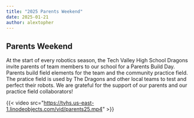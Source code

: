 ```yaml
---
title: "2025 Parents Weekend"
date: 2025-01-21
author: alextopher
---
```


## Parents Weekend

At the start of every robotics season, the Tech Valley High School Dragons invite parents of team members to our school for a Parents Build Day. Parents build field elements for the team and the community practice field. The pratice field is used by The Dragons and other local teams to test and perfect their robots. We are grateful for the support of our parents and our practice field collaborators!

{{< video src="https://tvhs.us-east-1.linodeobjects.com/vid/parents25.mp4" >}}
